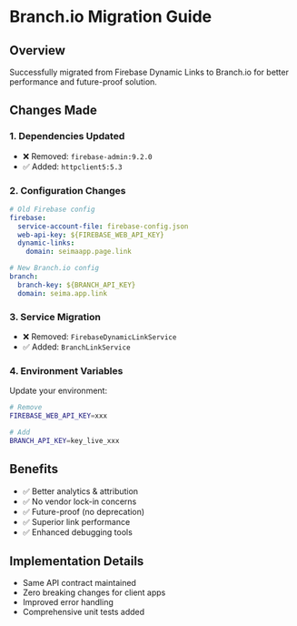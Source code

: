 # Branch.io Migration Guide

## Overview
Successfully migrated from Firebase Dynamic Links to Branch.io for better performance and future-proof solution.

## Changes Made

### 1. Dependencies Updated
- ❌ Removed: `firebase-admin:9.2.0`
- ✅ Added: `httpclient5:5.3`

### 2. Configuration Changes
```yaml
# Old Firebase config
firebase:
  service-account-file: firebase-config.json
  web-api-key: ${FIREBASE_WEB_API_KEY}
  dynamic-links:
    domain: seimaapp.page.link

# New Branch.io config  
branch:
  branch-key: ${BRANCH_API_KEY}
  domain: seima.app.link
```

### 3. Service Migration
- ❌ Removed: `FirebaseDynamicLinkService`
- ✅ Added: `BranchLinkService`

### 4. Environment Variables
Update your environment:
```bash
# Remove
FIREBASE_WEB_API_KEY=xxx

# Add  
BRANCH_API_KEY=key_live_xxx
```

## Benefits
- ✅ Better analytics & attribution
- ✅ No vendor lock-in concerns  
- ✅ Future-proof (no deprecation)
- ✅ Superior link performance
- ✅ Enhanced debugging tools

## Implementation Details
- Same API contract maintained
- Zero breaking changes for client apps
- Improved error handling
- Comprehensive unit tests added 